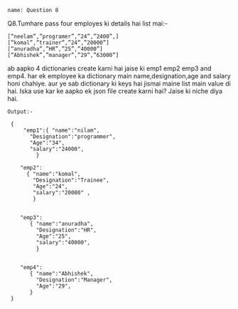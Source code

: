 ```ngMeta
name: Question 8

```

Q8.Tumhare pass four employes ki details hai list mai:-

``` 
[“neelam”,”programer”,”24”,”2400”,]
[“komal”,”trainer”,”24”,”20000”]
[“anuradha”,”HR”,”25”,”40000”]
[“Abhishek”,”manager”,”29”,”63000”]  
 ```

ab aapko 4  dictionaries create karni hai jaise ki emp1 emp2 emp3 and emp4.
har ek employee ka dictionary main name,designation,age and salary honi chahiye.
aur ye sab dictionary ki keys hai jismai maine list main value di hai. Iska use kar ke aapko ek json file create karni hai? Jaise ki niche diya hai.





  
`Output:-`

```
 { 
     "emp1":{ "name":"nilam",
       "Designation":"programmer",
       "Age":"34",
       "salary":"24000",
         }

    "emp2":
      { "name":"komal",
        "Designation":"Trainee",
        "Age":"24",
        "salary":"20000" ,
        }

 
    "emp3":
       { "name":"anuradha",
         "Designation":"HR",
         "Age":"25",
         "salary":"40000",
         }


    "emp4":
       { "name":"Abhishek",
         "Designation":"Manager",
         "Age":"29",
       }
 }

 ```